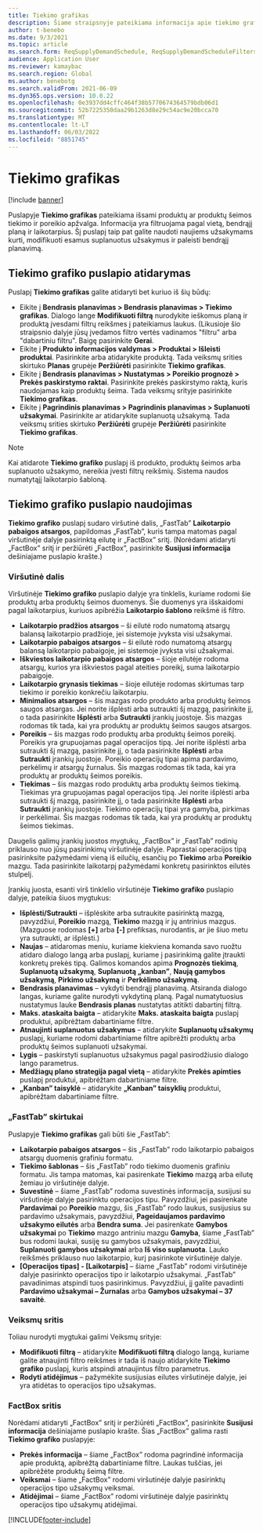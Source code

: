 ```yaml
---
title: Tiekimo grafikas
description: Šiame straipsnyje pateikiama informacija apie tiekimo grafiko puslapį ir jo galimybes.
author: t-benebo
ms.date: 9/3/2021
ms.topic: article
ms.search.form: ReqSupplyDemandSchedule, ReqSupplyDemandScheduleFilters, ReqSupplyDemandItemDetails, ReqTransFuturesActionsPart, ReqSupplyDemandOverviewLegendPart
audience: Application User
ms.reviewer: kamaybac
ms.search.region: Global
ms.author: benebotg
ms.search.validFrom: 2021-06-09
ms.dyn365.ops.version: 10.0.22
ms.openlocfilehash: 0e3937dd4cffc464f38b5770674364579bdb06d1
ms.sourcegitcommit: 52b7225350daa29b1263d8e29c54ac9e20bcca70
ms.translationtype: MT
ms.contentlocale: lt-LT
ms.lasthandoff: 06/03/2022
ms.locfileid: "8851745"
---
```

# <a name="supply-schedule"></a>Tiekimo grafikas

[!include [banner](../includes/banner.md)]

Puslapyje **Tiekimo grafikas** pateikiama išsami produktų ar produktų šeimos tiekimo ir poreikio apžvalga. Informacija yra filtruojama pagal vietą, bendrąjį planą ir laikotarpius. Šį puslapį taip pat galite naudoti naujiems užsakymams kurti, modifikuoti esamus suplanuotus užsakymus ir paleisti bendrąjį planavimą.

## <a name="open-the-supply-schedule-page"></a>Tiekimo grafiko puslapio atidarymas

Puslapį **Tiekimo grafikas** galite atidaryti bet kuriuo iš šių būdų:

- Eikite į **Bendrasis planavimas \> Bendrasis planavimas \> Tiekimo grafikas**. Dialogo lange **Modifikuoti filtrą** nurodykite ieškomus planą ir produktą įvesdami filtrų reikšmes į pateikiamus laukus. (Likusioje šio straipsnio dalyje jūsų įvedamos filtro vertės vadinamos "filtru" arba "dabartiniu filtru". Baigę pasirinkite **Gerai**.
- Eikite į **Produkto informacijos valdymas \> Produktai \> Išleisti produktai**. Pasirinkite arba atidarykite produktą. Tada veiksmų srities skirtuko **Planas** grupėje **Peržiūrėti** pasirinkite **Tiekimo grafikas**.
- Eikite į **Bendrasis planavimas \> Nustatymas \> Poreikio prognozė \> Prekės paskirstymo raktai**. Pasirinkite prekės paskirstymo raktą, kuris naudojamas kaip produktų šeima. Tada veiksmų srityje pasirinkite **Tiekimo grafikas**.
- Eikite į **Pagrindinis planavimas \> Pagrindinis planavimas \> Suplanuoti užsakymai**. Pasirinkite ar atidarykite suplanuotą užsakymą. Tada veiksmų srities skirtuko **Peržiūrėti** grupėje **Peržiūrėti** pasirinkite **Tiekimo grafikas**.

> [!NOTE]
> Kai atidarote **Tiekimo grafiko** puslapį iš produkto, produktų šeimos arba suplanuoto užsakymo, nereikia įvesti filtrų reikšmių. Sistema naudos numatytąjį laikotarpio šabloną.

## <a name="use-the-supply-schedule-page"></a>Tiekimo grafiko puslapio naudojimas

**Tiekimo grafiko** puslapį sudaro viršutinė dalis, „FastTab” **Laikotarpio pabaigos atsargos**, papildomas „FastTab”, kuris tampa matomas pagal viršutinėje dalyje pasirinktą eilutę ir „FactBox” sritį. (Norėdami atidaryti „FactBox” sritį ir peržiūrėti „FactBox”, pasirinkite **Susijusi informacija** dešiniajame puslapio krašte.)

### <a name="upper-section"></a>Viršutinė dalis

Viršutinėje **Tiekimo grafiko** puslapio dalyje yra tinklelis, kuriame rodomi šie produktų arba produktų šeimos duomenys. Šie duomenys yra išskaidomi pagal laikotarpius, kuriuos apibrėžia **Laikotarpio šablono** reikšmė iš filtro.

- **Laikotarpio pradžios atsargos** – ši eilutė rodo numatomą atsargų balansą laikotarpio pradžioje, jei sistemoje įvyksta visi užsakymai.
- **Laikotarpio pabaigos atsargos** – ši eilutė rodo numatomą atsargų balansą laikotarpio pabaigoje, jei sistemoje įvyksta visi užsakymai.
- **Iškviestos laikotarpio pabaigos atsargos** – šioje eilutėje rodoma atsargų, kurios yra iškviestos pagal ateities poreikį, suma laikotarpio pabaigoje.
- **Laikotarpio grynasis tiekimas** – šioje eilutėje rodomas skirtumas tarp tiekimo ir poreikio konkrečiu laikotarpiu.
- **Minimalios atsargos** – šis mazgas rodo produkto arba produktų šeimos saugos atsargas. Jei norite išplėsti arba sutraukti šį mazgą, pasirinkite jį, o tada pasirinkite **Išplėsti** arba **Sutraukti** įrankių juostoje. Šis mazgas rodomas tik tada, kai yra produktų ar produktų šeimos saugos atsargos.
- **Poreikis** – šis mazgas rodo produktų arba produktų šeimos poreikį. Poreikis yra grupuojamas pagal operacijos tipą. Jei norite išplėsti arba sutraukti šį mazgą, pasirinkite jį, o tada pasirinkite **Išplėsti** arba **Sutraukti** įrankių juostoje. Poreikio operacijų tipai apima pardavimo, perkėlimų ir atsargų žurnalus. Šis mazgas rodomas tik tada, kai yra produktų ar produktų šeimos poreikis.
- **Tiekimas** – šis mazgas rodo produktų arba produktų šeimos tiekimą. Tiekimas yra grupuojamas pagal operacijos tipą. Jei norite išplėsti arba sutraukti šį mazgą, pasirinkite jį, o tada pasirinkite **Išplėsti** arba **Sutraukti** įrankių juostoje. Tiekimo operacijų tipai yra gamyba, pirkimas ir perkėlimai. Šis mazgas rodomas tik tada, kai yra produktų ar produktų šeimos tiekimas.

Daugelis galimų įrankių juostos mygtukų, „FactBox” ir „FastTab” rodinių priklauso nuo jūsų pasirinkimų viršutinėje dalyje. Paprastai operacijos tipą pasirinksite pažymėdami vieną iš eilučių, esančių po **Tiekimo** arba **Poreikio** mazgu. Tada pasirinkite laikotarpį pažymėdami konkretų pasirinktos eilutės stulpelį.

Įrankių juosta, esanti virš tinklelio viršutinėje **Tiekimo grafiko** puslapio dalyje, pateikia šiuos mygtukus:

- **Išplėsti/Sutraukti** – išplėskite arba sutraukite pasirinktą mazgą, pavyzdžiui, **Poreikio** mazgą, **Tiekimo** mazgą ir jų antrinius mazgus. (Mazguose rodomas **\[+\]** arba **\[-\]** prefiksas, nurodantis, ar jie šiuo metu yra sutraukti, ar išplėsti.)
- **Naujas** – atidaromas meniu, kuriame kiekviena komanda savo ruožtu atidaro dialogo langą arba puslapį, kuriame į pasirinkimą galite įtraukti konkretų prekės tipą. Galimos komandos apima **Prognozės tiekimą**, **Suplanuotą užsakymą**, **Suplanuotą „kanban”**, **Naują gamybos užsakymą**, **Pirkimo užsakymą** ir **Perkėlimo užsakymą**.
- **Bendrasis planavimas** – vykdyti bendrąjį planavimą. Atsiranda dialogo langas, kuriame galite nurodyti vykdytiną planą. Pagal numatytuosius nustatymus lauke **Bendrasis planas** nustatytas atitikti dabartinį filtrą.
- **Maks. ataskaita baigta** – atidarykite **Maks. ataskaita baigta** puslapį produktui, apibrėžtam dabartiniame filtre.
- **Atnaujinti suplanuotus užsakymus** – atidarykite **Suplanuotų užsakymų** puslapį, kuriame rodomi dabartiniame filtre apibrėžti produktų arba produktų šeimos suplanuoti užsakymai.
- **Lygis** – paskirstyti suplanuotus užsakymus pagal pasirodžiusio dialogo lango parametrus.
- **Medžiagų plano strategija pagal vietą** – atidarykite **Prekės apimties** puslapį produktui, apibrėžtam dabartiniame filtre.
- **„Kanban” taisyklė** – atidarykite **„Kanban” taisyklių** produktui, apibrėžtam dabartiniame filtre.

### <a name="fasttabs"></a>„FastTab” skirtukai

Puslapyje **Tiekimo grafikas** gali būti šie „FastTab”:

- **Laikotarpio pabaigos atsargos** – šis „FastTab” rodo laikotarpio pabaigos atsargų duomenis grafiniu formatu.
- **Tiekimo šablonas** – šis „FastTab” rodo tiekimo duomenis grafiniu formatu. Jis tampa matomas, kai pasirenkate **Tiekimo** mazgą arba eilutę žemiau jo viršutinėje dalyje.
- **Suvestinė** – šiame „FastTab” rodoma suvestinės informacija, susijusi su viršutinėje dalyje pasirinktu operacijos tipu. Pavyzdžiui, jei pasirenkate **Pardavimai** po **Poreikio** mazgu, šis „FastTab” rodo laukus, susijusius su pardavimo užsakymais, pavyzdžiui, **Pageidaujamos pardavimo užsakymo eilutės** arba **Bendra suma**. Jei pasirenkate **Gamybos užsakymai** po **Tiekimo** mazgo antriniu mazgu **Gamyba**, šiame „FastTab” bus rodomi laukai, susiję su gamybos užsakymais, pavyzdžiui, **Suplanuoti gamybos užsakymai** arba **Iš viso suplanuota**. Lauko reikšmės priklauso nuo laikotarpio, kurį pasirinkote viršutinėje dalyje. 
- **\[Operacijos tipas\] - \[Laikotarpis\]** – šiame „FastTab” rodomi viršutinėje dalyje pasirinkto operacijos tipo ir laikotarpio užsakymai. „FastTab” pavadinimas atspindi tuos pasirinkimus. Pavyzdžiui, jį galite pavadinti **Pardavimo užsakymai – Žurnalas** arba **Gamybos užsakymai – 37 savaitė**.

### <a name="action-pane"></a>Veiksmų sritis

Toliau nurodyti mygtukai galimi Veiksmų srityje:

- **Modifikuoti filtrą** – atidarykite **Modifikuoti filtrą** dialogo langą, kuriame galite atnaujinti filtro reikšmes ir tada iš naujo atidarykite **Tiekimo grafiko** puslapį, kuris atspindi atnaujintus filtro parametrus.
- **Rodyti atidėjimus** – pažymėkite susijusias eilutes viršutinėje dalyje, jei yra atidėtas to operacijos tipo užsakymas.

### <a name="factbox-pane"></a>FactBox sritis

Norėdami atidaryti „FactBox” sritį ir peržiūrėti „FactBox”, pasirinkite **Susijusi informacija** dešiniajame puslapio krašte. Šias „FactBox” galima rasti **Tiekimo grafiko** puslapyje:

- **Prekės informacija** – šiame „FactBox” rodoma pagrindinė informacija apie produktą, apibrėžtą dabartiniame filtre. Laukas tuščias, jei apibrėžėte produktų šeimą filtre.
- **Veiksmai** – šiame „FactBox” rodomi viršutinėje dalyje pasirinktų operacijos tipo užsakymų veiksmai.
- **Atidėjimai** – šiame „FactBox” rodomi viršutinėje dalyje pasirinktų operacijos tipo užsakymų atidėjimai.

[!INCLUDE[footer-include](../../includes/footer-banner.md)]
